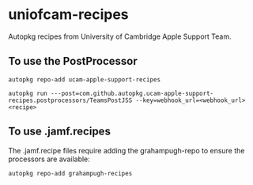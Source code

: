 # uniofcam-recipes
Autopkg recipes from University of Cambridge Apple Support Team.

## To use the PostProcessor

    autopkg repo-add ucam-apple-support-recipes

    autopkg run ---post=com.github.autopkg.ucam-apple-support-recipes.postprocessors/TeamsPostJSS --key=webhook_url=<webhook_url> <recipe> 

## To use .jamf.recipes

The .jamf.recipe files require adding the grahampugh-repo to ensure the processors are available:

    autopkg repo-add grahampugh-recipes